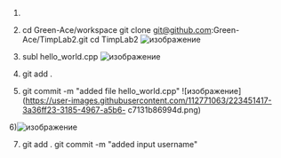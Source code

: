 1)
2) cd Green-Ace/workspace
   git clone git@github.com:Green-Ace/TimpLab2.git
   cd TimpLab2 
   ![изображение](https://user-images.githubusercontent.com/112771063/223440455-c18d9f55-4119-42c7-a3df-6737c48a994c.png)

3) subl hello_world.cpp
  ![изображение](https://user-images.githubusercontent.com/112771063/223445500-5e89bcd9-efe8-4ecf-8ba8-32a7b55741ba.png)
 4) git add .
  
  5) git commit -m "added file hello_world.cpp" 
    ![изображение](https://user-images.githubusercontent.com/112771063/223451417-3a36ff23-3185-4967-a5b6-      c7131b86994d.png)
  
  6)![изображение](https://user-images.githubusercontent.com/112771063/223452618-c1a6e47b-bc2f-4cd8-8be8-9cef9b07755c.png)

  7) git add .
     git commit -m "added input username"
